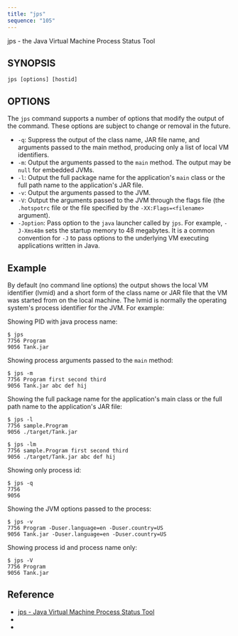```yaml
---
title: "jps"
sequence: "105"
---
```


jps - the Java Virtual Machine Process Status Tool

## SYNOPSIS

```text
jps [options] [hostid]
```

## OPTIONS

The `jps` command supports a number of options that modify the output of the command.
These options are subject to change or removal in the future.

- `-q`: Suppress the output of the class name, JAR file name, and arguments passed to the main method, producing only a list of local VM identifiers.
- `-m`: Output the arguments passed to the `main` method. The output may be `null` for embedded JVMs.
- `-l`: Output the full package name for the application's `main` class or the full path name to the application's JAR file.
- `-v`: Output the arguments passed to the JVM.
- `-V`: Output the arguments passed to the JVM through the flags file (the `.hotspotrc` file or the file specified by the `-XX:Flags=<filename>` argument).
- `-Joption`: Pass option to the `java` launcher called by `jps`. For example, `-J-Xms48m` sets the startup memory to 48 megabytes.
  It is a common convention for `-J` to pass options to the underlying VM executing applications written in Java.

## Example

By default (no command line options) the output shows the local VM identifier (lvmid) and a short form of the class name or JAR file
that the VM was started from on the local machine.
The lvmid is normally the operating system's process identifier for the JVM. For example:

Showing PID with java process name:

```text
$ jps
7756 Program
9056 Tank.jar
```

Showing process arguments passed to the `main` method:

```text
$ jps -m
7756 Program first second third
9056 Tank.jar abc def hij
```

Showing the full package name for the application's main class or the full path name to the application's JAR file:

```text
$ jps -l
7756 sample.Program
9056 ./target/Tank.jar
```

```text
$ jps -lm
7756 sample.Program first second third
9056 ./target/Tank.jar abc def hij
```

Showing only process id:

```text
$ jps -q
7756
9056
```

Showing the JVM options passed to the process:

```text
$ jps -v
7756 Program -Duser.language=en -Duser.country=US
9056 Tank.jar -Duser.language=en -Duser.country=US
```

Showing process id and process name only:

```text
$ jps -V
7756 Program
9056 Tank.jar
```

## Reference

- [jps - Java Virtual Machine Process Status Tool](https://docs.oracle.com/javase/7/docs/technotes/tools/share/jps.html)
- []()
- []()
